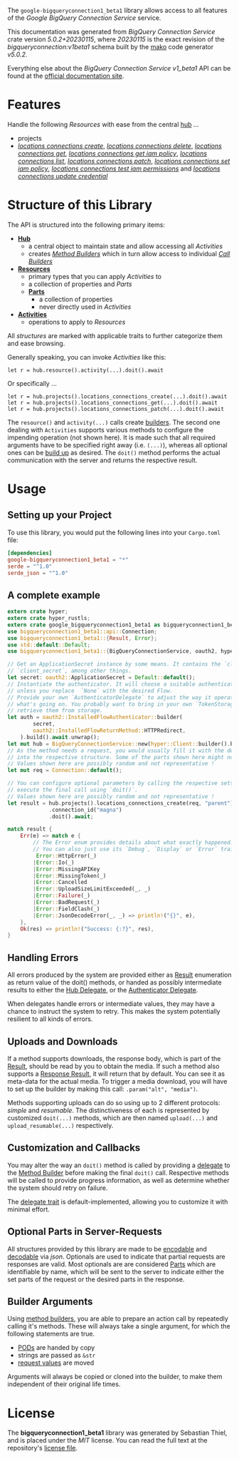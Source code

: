 <!---
DO NOT EDIT !
This file was generated automatically from 'src/generator/templates/api/README.md.mako'
DO NOT EDIT !
-->
The `google-bigqueryconnection1_beta1` library allows access to all features of the *Google BigQuery Connection Service* service.

This documentation was generated from *BigQuery Connection Service* crate version *5.0.2+20230115*, where *20230115* is the exact revision of the *bigqueryconnection:v1beta1* schema built by the [mako](http://www.makotemplates.org/) code generator *v5.0.2*.

Everything else about the *BigQuery Connection Service* *v1_beta1* API can be found at the
[official documentation site](https://cloud.google.com/bigquery/).
# Features

Handle the following *Resources* with ease from the central [hub](https://docs.rs/google-bigqueryconnection1_beta1/5.0.2+20230115/google_bigqueryconnection1_beta1/BigQueryConnectionService) ... 

* projects
 * [*locations connections create*](https://docs.rs/google-bigqueryconnection1_beta1/5.0.2+20230115/google_bigqueryconnection1_beta1/api::ProjectLocationConnectionCreateCall), [*locations connections delete*](https://docs.rs/google-bigqueryconnection1_beta1/5.0.2+20230115/google_bigqueryconnection1_beta1/api::ProjectLocationConnectionDeleteCall), [*locations connections get*](https://docs.rs/google-bigqueryconnection1_beta1/5.0.2+20230115/google_bigqueryconnection1_beta1/api::ProjectLocationConnectionGetCall), [*locations connections get iam policy*](https://docs.rs/google-bigqueryconnection1_beta1/5.0.2+20230115/google_bigqueryconnection1_beta1/api::ProjectLocationConnectionGetIamPolicyCall), [*locations connections list*](https://docs.rs/google-bigqueryconnection1_beta1/5.0.2+20230115/google_bigqueryconnection1_beta1/api::ProjectLocationConnectionListCall), [*locations connections patch*](https://docs.rs/google-bigqueryconnection1_beta1/5.0.2+20230115/google_bigqueryconnection1_beta1/api::ProjectLocationConnectionPatchCall), [*locations connections set iam policy*](https://docs.rs/google-bigqueryconnection1_beta1/5.0.2+20230115/google_bigqueryconnection1_beta1/api::ProjectLocationConnectionSetIamPolicyCall), [*locations connections test iam permissions*](https://docs.rs/google-bigqueryconnection1_beta1/5.0.2+20230115/google_bigqueryconnection1_beta1/api::ProjectLocationConnectionTestIamPermissionCall) and [*locations connections update credential*](https://docs.rs/google-bigqueryconnection1_beta1/5.0.2+20230115/google_bigqueryconnection1_beta1/api::ProjectLocationConnectionUpdateCredentialCall)




# Structure of this Library

The API is structured into the following primary items:

* **[Hub](https://docs.rs/google-bigqueryconnection1_beta1/5.0.2+20230115/google_bigqueryconnection1_beta1/BigQueryConnectionService)**
    * a central object to maintain state and allow accessing all *Activities*
    * creates [*Method Builders*](https://docs.rs/google-bigqueryconnection1_beta1/5.0.2+20230115/google_bigqueryconnection1_beta1/client::MethodsBuilder) which in turn
      allow access to individual [*Call Builders*](https://docs.rs/google-bigqueryconnection1_beta1/5.0.2+20230115/google_bigqueryconnection1_beta1/client::CallBuilder)
* **[Resources](https://docs.rs/google-bigqueryconnection1_beta1/5.0.2+20230115/google_bigqueryconnection1_beta1/client::Resource)**
    * primary types that you can apply *Activities* to
    * a collection of properties and *Parts*
    * **[Parts](https://docs.rs/google-bigqueryconnection1_beta1/5.0.2+20230115/google_bigqueryconnection1_beta1/client::Part)**
        * a collection of properties
        * never directly used in *Activities*
* **[Activities](https://docs.rs/google-bigqueryconnection1_beta1/5.0.2+20230115/google_bigqueryconnection1_beta1/client::CallBuilder)**
    * operations to apply to *Resources*

All *structures* are marked with applicable traits to further categorize them and ease browsing.

Generally speaking, you can invoke *Activities* like this:

```Rust,ignore
let r = hub.resource().activity(...).doit().await
```

Or specifically ...

```ignore
let r = hub.projects().locations_connections_create(...).doit().await
let r = hub.projects().locations_connections_get(...).doit().await
let r = hub.projects().locations_connections_patch(...).doit().await
```

The `resource()` and `activity(...)` calls create [builders][builder-pattern]. The second one dealing with `Activities` 
supports various methods to configure the impending operation (not shown here). It is made such that all required arguments have to be 
specified right away (i.e. `(...)`), whereas all optional ones can be [build up][builder-pattern] as desired.
The `doit()` method performs the actual communication with the server and returns the respective result.

# Usage

## Setting up your Project

To use this library, you would put the following lines into your `Cargo.toml` file:

```toml
[dependencies]
google-bigqueryconnection1_beta1 = "*"
serde = "^1.0"
serde_json = "^1.0"
```

## A complete example

```Rust
extern crate hyper;
extern crate hyper_rustls;
extern crate google_bigqueryconnection1_beta1 as bigqueryconnection1_beta1;
use bigqueryconnection1_beta1::api::Connection;
use bigqueryconnection1_beta1::{Result, Error};
use std::default::Default;
use bigqueryconnection1_beta1::{BigQueryConnectionService, oauth2, hyper, hyper_rustls, chrono, FieldMask};

// Get an ApplicationSecret instance by some means. It contains the `client_id` and 
// `client_secret`, among other things.
let secret: oauth2::ApplicationSecret = Default::default();
// Instantiate the authenticator. It will choose a suitable authentication flow for you, 
// unless you replace  `None` with the desired Flow.
// Provide your own `AuthenticatorDelegate` to adjust the way it operates and get feedback about 
// what's going on. You probably want to bring in your own `TokenStorage` to persist tokens and
// retrieve them from storage.
let auth = oauth2::InstalledFlowAuthenticator::builder(
        secret,
        oauth2::InstalledFlowReturnMethod::HTTPRedirect,
    ).build().await.unwrap();
let mut hub = BigQueryConnectionService::new(hyper::Client::builder().build(hyper_rustls::HttpsConnectorBuilder::new().with_native_roots().https_or_http().enable_http1().enable_http2().build()), auth);
// As the method needs a request, you would usually fill it with the desired information
// into the respective structure. Some of the parts shown here might not be applicable !
// Values shown here are possibly random and not representative !
let mut req = Connection::default();

// You can configure optional parameters by calling the respective setters at will, and
// execute the final call using `doit()`.
// Values shown here are possibly random and not representative !
let result = hub.projects().locations_connections_create(req, "parent")
             .connection_id("magna")
             .doit().await;

match result {
    Err(e) => match e {
        // The Error enum provides details about what exactly happened.
        // You can also just use its `Debug`, `Display` or `Error` traits
         Error::HttpError(_)
        |Error::Io(_)
        |Error::MissingAPIKey
        |Error::MissingToken(_)
        |Error::Cancelled
        |Error::UploadSizeLimitExceeded(_, _)
        |Error::Failure(_)
        |Error::BadRequest(_)
        |Error::FieldClash(_)
        |Error::JsonDecodeError(_, _) => println!("{}", e),
    },
    Ok(res) => println!("Success: {:?}", res),
}

```
## Handling Errors

All errors produced by the system are provided either as [Result](https://docs.rs/google-bigqueryconnection1_beta1/5.0.2+20230115/google_bigqueryconnection1_beta1/client::Result) enumeration as return value of
the doit() methods, or handed as possibly intermediate results to either the 
[Hub Delegate](https://docs.rs/google-bigqueryconnection1_beta1/5.0.2+20230115/google_bigqueryconnection1_beta1/client::Delegate), or the [Authenticator Delegate](https://docs.rs/yup-oauth2/*/yup_oauth2/trait.AuthenticatorDelegate.html).

When delegates handle errors or intermediate values, they may have a chance to instruct the system to retry. This 
makes the system potentially resilient to all kinds of errors.

## Uploads and Downloads
If a method supports downloads, the response body, which is part of the [Result](https://docs.rs/google-bigqueryconnection1_beta1/5.0.2+20230115/google_bigqueryconnection1_beta1/client::Result), should be
read by you to obtain the media.
If such a method also supports a [Response Result](https://docs.rs/google-bigqueryconnection1_beta1/5.0.2+20230115/google_bigqueryconnection1_beta1/client::ResponseResult), it will return that by default.
You can see it as meta-data for the actual media. To trigger a media download, you will have to set up the builder by making
this call: `.param("alt", "media")`.

Methods supporting uploads can do so using up to 2 different protocols: 
*simple* and *resumable*. The distinctiveness of each is represented by customized 
`doit(...)` methods, which are then named `upload(...)` and `upload_resumable(...)` respectively.

## Customization and Callbacks

You may alter the way an `doit()` method is called by providing a [delegate](https://docs.rs/google-bigqueryconnection1_beta1/5.0.2+20230115/google_bigqueryconnection1_beta1/client::Delegate) to the 
[Method Builder](https://docs.rs/google-bigqueryconnection1_beta1/5.0.2+20230115/google_bigqueryconnection1_beta1/client::CallBuilder) before making the final `doit()` call. 
Respective methods will be called to provide progress information, as well as determine whether the system should 
retry on failure.

The [delegate trait](https://docs.rs/google-bigqueryconnection1_beta1/5.0.2+20230115/google_bigqueryconnection1_beta1/client::Delegate) is default-implemented, allowing you to customize it with minimal effort.

## Optional Parts in Server-Requests

All structures provided by this library are made to be [encodable](https://docs.rs/google-bigqueryconnection1_beta1/5.0.2+20230115/google_bigqueryconnection1_beta1/client::RequestValue) and 
[decodable](https://docs.rs/google-bigqueryconnection1_beta1/5.0.2+20230115/google_bigqueryconnection1_beta1/client::ResponseResult) via *json*. Optionals are used to indicate that partial requests are responses 
are valid.
Most optionals are are considered [Parts](https://docs.rs/google-bigqueryconnection1_beta1/5.0.2+20230115/google_bigqueryconnection1_beta1/client::Part) which are identifiable by name, which will be sent to 
the server to indicate either the set parts of the request or the desired parts in the response.

## Builder Arguments

Using [method builders](https://docs.rs/google-bigqueryconnection1_beta1/5.0.2+20230115/google_bigqueryconnection1_beta1/client::CallBuilder), you are able to prepare an action call by repeatedly calling it's methods.
These will always take a single argument, for which the following statements are true.

* [PODs][wiki-pod] are handed by copy
* strings are passed as `&str`
* [request values](https://docs.rs/google-bigqueryconnection1_beta1/5.0.2+20230115/google_bigqueryconnection1_beta1/client::RequestValue) are moved

Arguments will always be copied or cloned into the builder, to make them independent of their original life times.

[wiki-pod]: http://en.wikipedia.org/wiki/Plain_old_data_structure
[builder-pattern]: http://en.wikipedia.org/wiki/Builder_pattern
[google-go-api]: https://github.com/google/google-api-go-client

# License
The **bigqueryconnection1_beta1** library was generated by Sebastian Thiel, and is placed 
under the *MIT* license.
You can read the full text at the repository's [license file][repo-license].

[repo-license]: https://github.com/Byron/google-apis-rsblob/main/LICENSE.md

